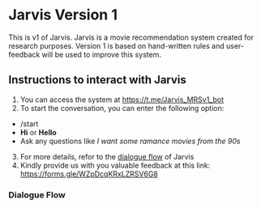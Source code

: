 # Jarvis Version 1

This is v1 of Jarvis. Jarvis is a movie recommendation system created for research purposes. Version 1 is based on hand-written rules and user-feedback will be used to improve this system.

## Instructions to interact with Jarvis
1. You can access the system at https://t.me/Jarvis_MRSv1_bot
2. To start the conversation, you can enter the following option:
 - /start
 - **Hi** or **Hello**
 - Ask any questions like *I want some ramance movies from the 90s*
3. For more details, refor to the [dialogue flow](#dialogue-flow) of Jarvis
4. Kindly provide us with you valuable feedback at this link: https://forms.gle/WZpDcqKRxLZRSV6G8

### Dialogue Flow
